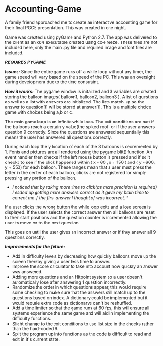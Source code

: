 # Accounting-Game
A family friend approached me to create an interactive accounting game for their final PGCE presentation. This was created in one night.

Game was created using pyGame and Python 2.7. The app was delivered to the client as an x64 executable created using cx-Freeze.
These files are not included here, only the main .py file and required image and font files are included.

***REQUIRES PYGAME***

***Issues:***
Since the entire game runs off a while loop without any timer, the game speed will vary based on the speed of the PC. This was an oversight during development due to the time constraint. 


***How it works:***
The pygame window is initalized and 3 variables are created storing the balloon images( balloon1, balloon2, balloon3 ).
A list of questions as well as a list with answers are initialized. The lists match-up so the answer to question[i] will be stored at answer[i]. This is a multiple choice game with choices being a,b or c. 

The main game loop is an infinite while loop. The exit conditions are met if the balloons reach a certain y value(the spiked roof) or if the user answers question 9 correctly. Since the questions are answered sequentially this means the user has answered all questions correctly. 

During each loop the y location of each of the 3 balloons is decremented by 1. Fonts and pictures are all rendered using the pygame blit() function. An event handler then checks if the left mouse button is pressed and if so it checks to see if the click happened within ( x - 60 , x + 150 ) and ( y - 600, y + 550) for each balloon. These ranges mean that a user must press the letter in the center of each balloon, clicks are not registered for simply pressing any portion of the balloon.
* *I noticed that by taking more time to click(as more precision is required) I ended up getting more answers correct as it gave my brain time to correct me if the first answer I thought of was incorrect.* *

If a user clicks the wrong button the while loop exits and a lose screen is displayed. If the user selects the correct answer then all balloons are reset to their start positions and the question counter is incremented allowing the user to move on to the next question.

This goes on until the user gives an incorrect answer or if they answer all 9 questions correctly.

***Improvements for the future:***

* Add in difficulty levels by decreasing how quickly balloons move up the screen thereby giving a user less time to answer.
* Improve the score calculator to take into account how quickly an answer was answered.
* Adding more questions and an Hitpoint system so a user doesn't automatically lose after answering 1 question incorrectly.
* Randomize the order in which questions appear, this would require some checking to make sure that the answers still match up to the     questions based on index. A dictionary could be implemented but it would requrie extra code as dictionarys can't be reshuffled.
* Add a time limiter so that the game runs at 60 fps, this will ensure all systems experience the same game and will aid in implementing   the difficulty functions.
* Slight change to the exit conditions to use list size in the checks rather than the hard-coded 9.
* Split the program up into functions as the code is difficult to read and edit in it's current state.
